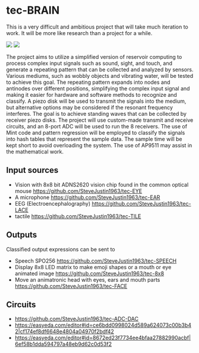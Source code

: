 # tec-BRAIN

This is a very difficult and ambitious project that will take much iteration to work. It will be more like research than a project for a while.


![](https://github.com/SteveJustin1963/tec-BRAIN/blob/master/pics/jelly-brain.png)
![](https://github.com/SteveJustin1963/tec-BRAIN/blob/master/pics/steps.png)

The project aims to utilize a simplified version of reservoir computing to process complex input signals such as sound, sight, and touch, and generate a repeating pattern that can be collected and analyzed by sensors. Various mediums, such as wobbly objects and vibrating water, will be tested to achieve this goal. The repeating pattern expands into nodes and antinodes over different positions, simplifying the complex input signal and making it easier for hardware and software methods to recognize and classify. A piezo disk will be used to transmit the signals into the medium, but alternative options may be considered if the resonant frequency interferes. The goal is to achieve standing waves that can be collected by receiver piezo disks. The project will use custom-made transmit and receive circuits, and an 8-port ADC will be used to run the 8 receivers. The use of Mint code and pattern regression will be employed to classify the signals into hash tables that represent the sample data. The sample time will be kept short to avoid overloading the system. The use of AP9511 may assist in the mathematical work.




## Input sources
- Vision with 8x8 bit ADNS2620 vision chip found in the common optical mouse https://github.com/SteveJustin1963/tec-EYE
- A microphone https://github.com/SteveJustin1963/tec-EAR
- EEG (Electroencephalography) https://github.com/SteveJustin1963/tec-LACE
- tactile https://github.com/SteveJustin1963/tec-TILE

## Outputs
Classified output expressions can be sent to 
- Speech SPO256 https://github.com/SteveJustin1963/tec-SPEECH
- Display 8x8 LED matrix to make emoji shapes or a mouth or eye animated image https://github.com/SteveJustin1963/tec-8x8
- Move an animatronic head with eyes, ears and mouth parts  https://github.com/SteveJustin1963/tec-FACE

## Circuits
- https://github.com/SteveJustin1963/tec-ADC-DAC
- https://easyeda.com/editor#id=ce6bdd0998024d589a624073c00b3b42|cf174ef8df6648e4804a04970f2bdf42
- https://easyeda.com/editor#id=8672ed23f7734ee4bfaa27882990acbf|6ef58b1dda594797a48eb9d62c0d53f2




